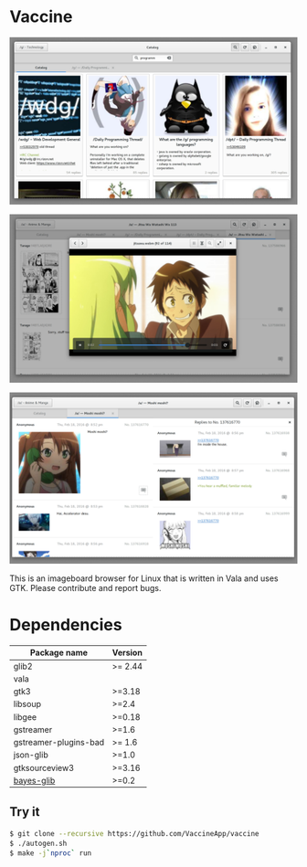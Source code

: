 Vaccine
=======

![Catalog](res/vaccine-catalog.png)

![Media View](res/vaccine-mediaview.png)

![Panel View](res/vaccine-panelview.png)

This is an imageboard browser for Linux that is written in Vala and uses GTK.
Please contribute and report bugs.

# Dependencies
| Package name             | Version  |
|--------------------------|----------|
| glib2                    | >= 2.44  |
| vala                     |          |
| gtk3                     | >=3.18   |
| libsoup                  | >=2.4    |
| libgee                   | >=0.18   |
| gstreamer                | >=1.6    |
| gstreamer-plugins-bad    | >= 1.6   |
| json-glib                | >=1.0    |
| gtksourceview3           | >=3.16   |
| [bayes-glib]             | >=0.2    |

[bayes-glib]: https://github.com/VaccineApp/bayes-glib/

Try it
---
```Bash
$ git clone --recursive https://github.com/VaccineApp/vaccine
$ ./autogen.sh
$ make -j`nproc` run
```
